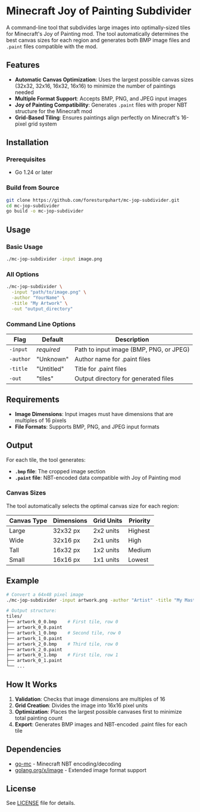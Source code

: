 # Minecraft Joy of Painting Subdivider

A command-line tool that subdivides large images into optimally-sized tiles for Minecraft's Joy of Painting mod. The tool automatically determines the best canvas sizes for each region and generates both BMP image files and `.paint` files compatible with the mod.

## Features

- **Automatic Canvas Optimization**: Uses the largest possible canvas sizes (32x32, 32x16, 16x32, 16x16) to minimize the number of paintings needed
- **Multiple Format Support**: Accepts BMP, PNG, and JPEG input images
- **Joy of Painting Compatibility**: Generates `.paint` files with proper NBT structure for the Minecraft mod
- **Grid-Based Tiling**: Ensures paintings align perfectly on Minecraft's 16-pixel grid system

## Installation

### Prerequisites

- Go 1.24 or later

### Build from Source

```bash
git clone https://github.com/foresturquhart/mc-jop-subdivider.git
cd mc-jop-subdivider
go build -o mc-jop-subdivider
```

## Usage

### Basic Usage

```bash
./mc-jop-subdivider -input image.png
```

### All Options

```bash
./mc-jop-subdivider \
  -input "path/to/image.png" \
  -author "YourName" \
  -title "My Artwork" \
  -out "output_directory"
```

### Command Line Options

| Flag | Default | Description |
|------|---------|-------------|
| `-input` | *required* | Path to input image (BMP, PNG, or JPEG) |
| `-author` | "Unknown" | Author name for .paint files |
| `-title` | "Untitled" | Title for .paint files |
| `-out` | "tiles" | Output directory for generated files |

## Requirements

- **Image Dimensions**: Input images must have dimensions that are multiples of 16 pixels
- **File Formats**: Supports BMP, PNG, and JPEG input formats

## Output

For each tile, the tool generates:

- **`.bmp` file**: The cropped image section
- **`.paint` file**: NBT-encoded data compatible with Joy of Painting mod

### Canvas Sizes

The tool automatically selects the optimal canvas size for each region:

| Canvas Type | Dimensions | Grid Units | Priority |
|-------------|------------|------------|----------|
| Large | 32x32 px | 2x2 units | Highest |
| Wide | 32x16 px | 2x1 units | High |
| Tall | 16x32 px | 1x2 units | Medium |
| Small | 16x16 px | 1x1 units | Lowest |

## Example

```bash
# Convert a 64x48 pixel image
./mc-jop-subdivider -input artwork.png -author "Artist" -title "My Masterpiece"

# Output structure:
tiles/
├── artwork_0_0.bmp    # First tile, row 0
├── artwork_0_0.paint
├── artwork_1_0.bmp    # Second tile, row 0  
├── artwork_1_0.paint
├── artwork_2_0.bmp    # Third tile, row 0
├── artwork_2_0.paint
├── artwork_0_1.bmp    # First tile, row 1
├── artwork_0_1.paint
└── ...
```

## How It Works

1. **Validation**: Checks that image dimensions are multiples of 16
2. **Grid Creation**: Divides the image into 16x16 pixel units
3. **Optimization**: Places the largest possible canvases first to minimize total painting count
4. **Export**: Generates BMP images and NBT-encoded .paint files for each tile

## Dependencies

- [go-mc](https://github.com/Tnze/go-mc) - Minecraft NBT encoding/decoding
- [golang.org/x/image](https://golang.org/x/image) - Extended image format support

## License

See [LICENSE](LICENSE) file for details.
